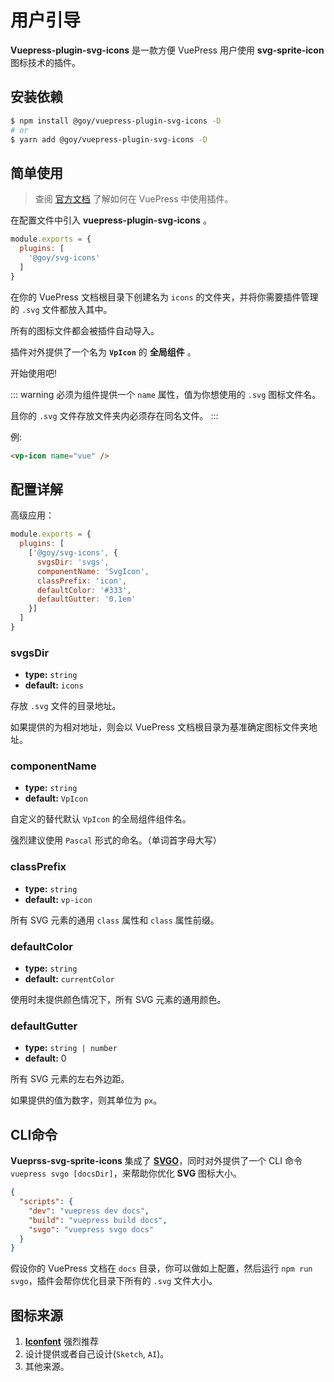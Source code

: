 # 用户引导

__Vuepress-plugin-svg-icons__ 是一款方便 VuePress 用户使用 __svg-sprite-icon__ 图标技术的插件。

## 安装依赖

``` bash
$ npm install @goy/vuepress-plugin-svg-icons -D
# or
$ yarn add @goy/vuepress-plugin-svg-icons -D
```

## 简单使用

> 查阅 [官方文档](https://v1.vuepress.vuejs.org/zh/plugin/using-a-plugin.html) 了解如何在 VuePress 中使用插件。

在配置文件中引入 __vuepress-plugin-svg-icons__ 。

``` js
module.exports = {
  plugins: [
    '@goy/svg-icons'
  ]
}
```

在你的 VuePress 文档根目录下创建名为 `icons` 的文件夹，并将你需要插件管理的 `.svg` 文件都放入其中。

所有的图标文件都会被插件自动导入。

插件对外提供了一个名为 __`VpIcon`__ 的 __全局组件__ 。

开始使用吧!

::: warning
必须为组件提供一个 `name` 属性，值为你想使用的 `.svg` 图标文件名。

且你的 `.svg` 文件存放文件夹内必须存在同名文件。
:::

例:

``` markdown
<vp-icon name="vue" />
```

## 配置详解

高级应用：

``` js
module.exports = {
  plugins: [
    ['@goy/svg-icons', {
      svgsDir: 'svgs',
      componentName: 'SvgIcon',
      classPrefix: 'icon',
      defaultColor: '#333',
      defaultGutter: '0.1em'
    }]
  ]
}
```

### svgsDir

- __type:__ `string`
- __default:__ `icons`

存放 `.svg` 文件的目录地址。

如果提供的为相对地址，则会以 VuePress 文档根目录为基准确定图标文件夹地址。

### componentName

- __type:__ `string`
- __default:__ `VpIcon`

自定义的替代默认 `VpIcon` 的全局组件组件名。

强烈建议使用 `Pascal` 形式的命名。（单词首字母大写）

### classPrefix

- __type:__ `string`
- __default:__ `vp-icon`

所有 SVG 元素的通用 `class` 属性和 `class` 属性前缀。

### defaultColor

- __type:__ `string`
- __default:__ `currentColor`

使用时未提供颜色情况下，所有 SVG 元素的通用颜色。

### defaultGutter

- __type:__ `string | number`
- __default:__ 0

所有 SVG 元素的左右外边距。

如果提供的值为数字，则其单位为 `px`。

## CLI命令

__Vueprss-svg-sprite-icons__ 集成了 __[SVGO](https://github.com/svg/svgo)__，同时对外提供了一个 CLI 命令 `vuepress svgo [docsDir]`，来帮助你优化 __SVG__ 图标大小。

``` json
{
  "scripts": {
    "dev": "vuepress dev docs",
    "build": "vuepress build docs",
    "svgo": "vuepress svgo docs"
  }
}
```

假设你的 VuePress 文档在 `docs` 目录，你可以做如上配置，然后运行 `npm run svgo`，插件会帮你优化目录下所有的 `.svg` 文件大小。

## 图标来源

1. [**Iconfont**](https://www.iconfont.cn/collections/index) 强烈推荐
2. 设计提供或者自己设计(`Sketch`, `AI`)。
3. 其他来源。
